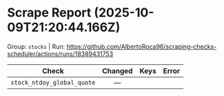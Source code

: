 # Scrape Report (2025-10-09T21:20:44.166Z)

Group: `stocks`  |  Run: https://github.com/AlbertoRoca96/scraping-checks-scheduler/actions/runs/18389431753

| Check | Changed | Keys | Error |
|---|:---:|:--|:--|
| `stock_ntdoy_global_quote` | — |  |  |
